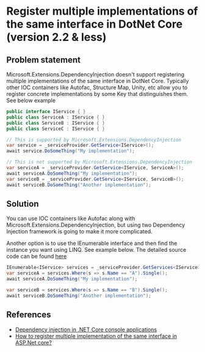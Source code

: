# Register multiple implementations of the same interface in DotNet Core (version 2.2 & less)

## Problem statement
Microsoft.Extensions.DependencyInjection doesn't support registering multiple implementations of the same interface in DotNet Core. Typically other IOC containers like Autofac, Structure Map, Unity, etc allow you to register concrete implementations by some Key that distinguishes them. See below example
```csharp
public interface IService { }
public class ServiceA : IService { }
public class ServiceB : IService { } 
public class ServiceC : IService { }

// This is supported by Microsoft.Extensions.DependencyInjection
var service = _serviceProvider.GetService<IService>();
await service.DoSomeThing("My implementation");

// This is not supported by Microsoft.Extensions.DependencyInjection
var serviceA = _serviceProvider.GetService<IService, ServiceA>();
await serviceA.DoSomeThing("My implementation");
var serviceB = _serviceProvider.GetService<IService, ServiceB>();
await serviceB.DoSomeThing("Another implementation");
```
## Solution
You can use IOC containers like Autofac along with Microsoft.Extensions.DependencyInjection, but using two Dependency Injection framework is going to make it more complicated.

Another option is to use the IEnumerable interface and then find the instance you want using LINQ. See example below. The detailed source code can be found [here](/src/DIDotnetCore2.2/DotnetCoreDI/Program.cs)
```csharp
IEnumerable<IService> services = _serviceProvider.GetServices<IService>();
var serviceA = services.Where(s => s.Name == "A").Single();
await serviceA.DoSomeThing("My implementation");

var serviceB = services.Where(s => s.Name == "B").Single();
await serviceB.DoSomeThing("Another implementation");
```

## References

* [Dependency injection in .NET Core console applications](https://gunnarpeipman.com/net/net-core-dependency-injection/)
* [How to register multiple implementation of the same interface in ASP.Net core?](https://stackoverflow.com/questions/39174989/how-to-register-multiple-implementations-of-the-same-interface-in-asp-net-core)